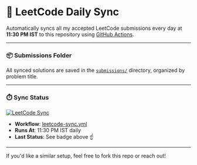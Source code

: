 # 🚀 LeetCode Daily Sync

Automatically syncs all my accepted LeetCode submissions every day at **11:30 PM IST** to this repository using [GitHub Actions](https://github.com/features/actions).

---

### 📦 Submissions Folder

All synced solutions are saved in the [`submissions/`](./submissions) directory, organized by problem title.

---

### ⏱️ Sync Status
[![LeetCode Sync](https://github.com/HansrajS1/Github-streak-log/actions/workflows/leetcode-sync.yml/badge.svg)](https://github.com/HansrajS1/Github-streak-log/actions/workflows/leetcode-sync.yml)


- **Workflow**: [leetcode-sync.yml](.github/workflows/leetcode-sync.yml)
- **Runs At**: 11:30 PM IST daily
- **Last Status**: See badge above ☝️

---
If you'd like a similar setup, feel free to fork this repo or reach out!

